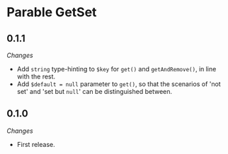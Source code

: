 # Parable GetSet

## 0.1.1

_Changes_
- Add `string` type-hinting to `$key` for `get()` and `getAndRemove()`, in line with the rest.
- Add `$default = null` parameter to `get()`, so that the scenarios of 'not set' and 'set but `null`' can be distinguished between.

## 0.1.0

_Changes_
- First release.

